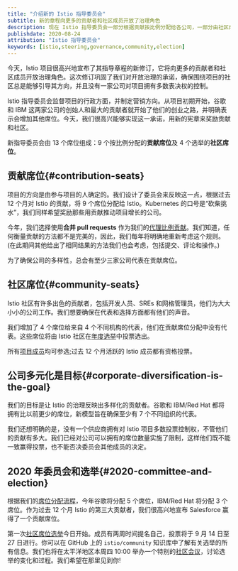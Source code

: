 ```yaml
---
title: "介绍新的 Istio 指导委员会"
subtitle: 新的章程向更多的贡献者和社区成员开放了治理角色
description: 现在 Istio 指导委员会一部分根据贡献按比例分配给各公司，一部分由社区成员选举产生。
publishdate: 2020-08-24
attribution: "Istio 指导委员会"
keywords: [istio,steering,governance,community,election]
---
```


今天，Istio 项目很高兴地宣布了其指导章程的新修订，它将向更多的贡献者和社区成员开放治理角色。这次修订巩固了我们对开放治理的承诺，确保围绕项目的社区总是能够引导其方向，并且没有一家公司对项目拥有多数表决权的控制。

Istio 指导委员会监督项目的行政方面，并制定营销方向。从项目初期开始，谷歌和 IBM 这两家公司的创始人和最大的贡献者就开始了他们的创业之路，并明确表示会增加其他席位。今天，我们很高兴能够实现这一承诺，用新的宪章来奖励贡献和社区。

新指导委员会由 13 个席位组成：9 个按比例分配的**贡献席位**及 4 个选举的**社区席位**。

## 贡献席位{#contribution-seats}

项目的方向是由参与项目的人确定的。我们设计了委员会来反映这一点，根据过去 12 个月对 Istio 的贡献，将 9 个席位分配给 Istio。Kubernetes 的口号是“砍柴挑水”，我们同样希望奖励那些用贡献推动项目增长的公司。

今年，我们选择使用**合并 pull requests** 作为我们的[代理比例贡献](https://github.com/istio/community/blob/master/steering/CONTRIBUTION-FORMULA.md)。我们知道，任何衡量贡献的方法都不是完美的，因此，我们每年将明确地重新考虑这个规则。(在此期间其他给出了相同结果的方法我们也会考虑，包括提交、评论和操作。)

为了确保公司的多样性，总会有至少三家公司代表在贡献席位。

## 社区席位{#community-seats}

Istio 社区有许多出色的贡献者，包括开发人员、SREs 和网格管理员，他们为大大小小的公司工作。我们想要确保在代表和选择方面都有他们的声音。

我们增加了 4 个席位给来自 4 个不同机构的代表，他们在贡献席位分配中没有代表。这些席位将由 Istio 社区在[年度选举](https://github.com/istio/community/tree/master/steering/elections)中投票选出。

所有[项目成员](https://github.com/istio/community/blob/master/ROLES.md#member)均可参选;过去 12 个月活跃的 Istio 成员都有资格投票。

## 公司多元化是目标{#corporate-diversification-is-the-goal}

我们的目标是让 Istio 的治理反映出多样化的贡献者。谷歌和 IBM/Red Hat 都将拥有比以前更少的席位，新模型旨在确保至少有 7 个不同组织的代表。

我们还想明确的是，没有一个供应商拥有对 Istio 项目多数投票控制权，不管他们的贡献有多大。我们已经对公司可以拥有的席位数量实施了限制，这样他们既不能一致赢得投票，也不能否决委员会其他成员的决定。

## 2020 年委员会和选举{#2020-committee-and-election}

根据我们的[席位分配流程](https://docs.google.com/spreadsheets/d/1Dt-h9s8G7Wyt4r16ZVqcmdWXDuCaPC0kPS21BuAfCL8/edit#gid=0)，今年谷歌将分配 5 个席位，IBM/Red Hat 将分配 3 个席位。作为过去 12 个月 Istio 的第三大贡献者，我们很高兴地宣布 Salesforce 赢得了一个贡献席位。

第一次[社区席位选举](https://github.com/istio/community/tree/master/steering/elections/2020)今日开始。成员有两周时间提名自己，投票将于 9 月 14 日至 27 日进行。你可以在 GitHub 上的 `istio/community` 知识库中了解有关选举的所有信息。我们也将在太平洋地区本周四 10:00 举办一个特别的[社区会议](http://bit.ly/istiocommunitymeet)，讨论选举的变化和过程。我们希望在那里见到你!
